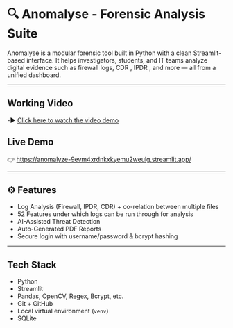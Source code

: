 # 🔍 Anomalyse - Forensic Analysis Suite

Anomalyse is a modular forensic tool built in Python with a clean Streamlit-based interface. It helps investigators, students, and IT teams analyze digital evidence such as firewall logs, CDR , IPDR , and more — all from a unified dashboard.


---

## Working Video

-▶️ [Click here to watch the video demo](https://drive.google.com/file/d/1yXVqtBrPK6BNLVQ63t3xly8E6VLGkYpn/view?usp=drive_link)

## Live Demo
👉 https://anomalyze-9evm4xrdnkxkyemu2weulg.streamlit.app/

---

## ⚙ Features

- Log Analysis (Firewall, IPDR, CDR) + co-relation between multiple files
- 52 Features under which logs can be run through for analysis
- AI-Assisted Threat Detection
- Auto-Generated PDF Reports
- Secure login with username/password & bcrypt hashing


---

##  Tech Stack

- Python 
- Streamlit 
- Pandas, OpenCV, Regex, Bcrypt, etc.
- Git + GitHub
- Local virtual environment (`venv`)
- SQLite




